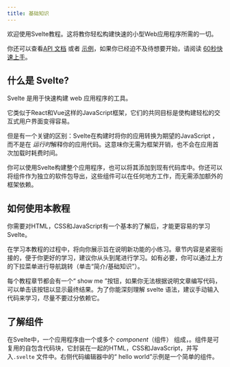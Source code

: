 ```yaml
---
title: 基础知识
---
```


欢迎使用Svelte教程。这将教你轻松构建快速的小型Web应用程序所需的一切。

你还可以查看[API 文档](docs) 或者 [示例](examples)，如果你已经迫不及待想要开始，请阅读 [60秒快速上手](blog/the-easiest-way-to-get-started)。


## 什么是 Svelte?

Svelte 是用于快速构建 web 应用程序的工具。

它类似于React和Vue这样的JavaScript框架，它们的共同目标是使构建轻松的交互式用户界面变得容易。

但是有一个关键的区别：Svelte在构建时将你的应用转换为期望的JavaScript ，而不是在 *运行时*解释你的应用代码。这意味你无需为框架开销，也不会在应用首次加载时耗费时间。

你可以使用Svelte构建整个应用程序，也可以将其添加到现有代码库中。你还可以将组件作为独立的软件包导出，这些组件可以在任何地方工作，而无需添加额外的框架依赖。


## 如何使用本教程

你需要对HTML，CSS和JavaScript有一个基本的了解后，才能更容易的学习Svelte。

在学习本教程的过程中，将向你展示旨在说明新功能的小练习。章节内容是紧密衔接的，便于你更好的学习，建议你从头到尾进行学习。如有必要，你可以通过上方的下拉菜单进行导航跳转（单击“简介/基础知识”）。

每个教程章节都会有一个“ show me ”按钮，如果你无法根据说明文章编写代码，可以单击该按钮以显示最终结果。为了你能深刻理解 svelte 语法，建议手动输入代码来学习，尽量不要过分依赖它。


## 了解组件

在Svelte中，一个应用程序由一个或多个 *component*（组件） 组成，。组件是可复用的自包含代码块，它封装在一起的HTML，CSS和JavaScript，并写入`.svelte` 文件中。右侧代码编辑器中的“ hello world”示例是一个简单的组件。
